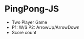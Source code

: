 # PingPong-JS
<ul>
  <li> Two Player Game 
  <li> P1: W/S   P2: ArrowUp/ArrowDown
  <li> Score count
   
</ul>
